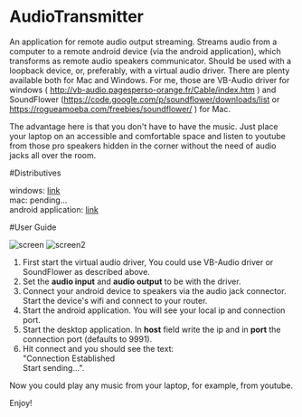 # AudioTransmitter

An application for remote audio output streaming. Streams audio from a computer to a remote android device (via the android application), which transforms as remote audio speakers communicator. Should be used with a loopback device, or, preferably, with a virtual audio driver. There are plenty available both for Mac and Windows. For me, those are VB-Audio driver for windows ( http://vb-audio.pagesperso-orange.fr/Cable/index.htm  ) and SoundFlower (https://code.google.com/p/soundflower/downloads/list or https://rogueamoeba.com/freebies/soundflower/  ) for Mac. 

The advantage here is that you don't have to have the music. Just place your laptop on an accessible and comfortable space and listen to youtube from those pro speakers hidden in the corner without the need of audio jacks all over the room.

#Distributives

windows: [link]() <br/>
mac: pending... <br/>
android application: [link](https://sourceforge.net/projects/audiotransmitter/files/android/) 

#User Guide

![screen]()
![screen2]()

1. First start the virtual audio driver, You could use VB-Audio driver or SoundFlower as described above.
2. Set the **audio input** and **audio output** to be with the driver. 
3. Connect your android device to speakers via the audio jack connector. Start the device's wifi and connect to your router.
4. Start the android application. You will see your local ip and connection port.
5. Start the desktop application. In **host** field write the ip and in **port** the connection port (defaults to 9991).
6. Hit connect and you should see the text: <br/>
    "Connection Established  <br/> 
    Start sending...".

Now you could play any music from your laptop, for example, from youtube.

Enjoy!

